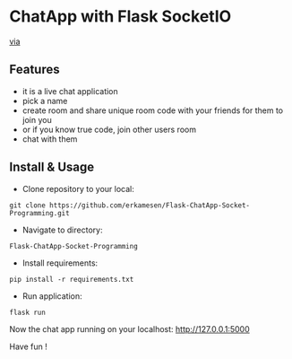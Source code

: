 # ChatApp with Flask SocketIO
[via](https://www.youtube.com/watch?v=mkXdvs8H7TA)

## Features
- it is a live chat application
- pick a name
- create room and share unique room code with your friends for them to join you
- or if you know true code, join other users room
- chat with them 

## Install & Usage

- Clone repository to your local:
```
git clone https://github.com/erkamesen/Flask-ChatApp-Socket-Programming.git
```

- Navigate to directory:
```
Flask-ChatApp-Socket-Programming
```
- Install requirements:
```
pip install -r requirements.txt
```
- Run application:
```
flask run
```
Now the chat app running on your localhost: http://127.0.0.1:5000 <br>

Have fun !
